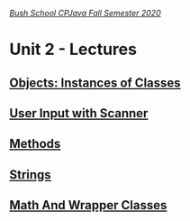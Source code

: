 [_Bush School CPJava Fall Semester 2020_](https://chandrunarayan.github.io/cpjava/)

# Unit 2 - Lectures

## [Objects: Instances of Classes](../../lectures/lecture4.pdf)

## [User Input with Scanner](../../lectures/lecture4a.pdf)

## [Methods](../../lectures/lecture5.pdf)

## [Strings](../../lectures/lecture6.pdf)

## [Math And Wrapper Classes](../../lectures/lecture7.pdf)
